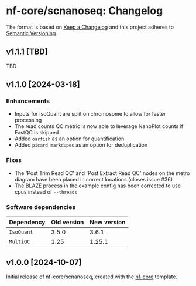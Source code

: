 # nf-core/scnanoseq: Changelog

The format is based on [Keep a Changelog](https://keepachangelog.com/en/1.0.0/)
and this project adheres to [Semantic Versioning](https://semver.org/spec/v2.0.0.html).

## v1.1.1 [TBD]

TBD


## v1.1.0 [2024-03-18]

### Enhancements

- Inputs for IsoQuant are split on chromosome to allow for faster processing
- The read counts QC metric is now able to leverage NanoPlot counts if FastQC is skipped
- Added `oarfish` as an option for quantification
- Added `picard markdupes` as an option for deduplication

### Fixes

- The 'Post Trim Read QC' and 'Post Extract Read QC' nodes on the metro diagram have been placed in correct locations (closes issue #36)
- The BLAZE process in the example config has been corrected to use cpus instead of `--threads`

### Software dependencies

| Dependency | Old version | New version |
| ---------- | ----------- | ----------- |
| `IsoQuant` | 3.5.0       | 3.6.1       |
| `MultiQC`  | 1.25        | 1.25.1      |

## v1.0.0 [2024-10-07]

Initial release of nf-core/scnanoseq, created with the [nf-core](https://nf-co.re/) template.
